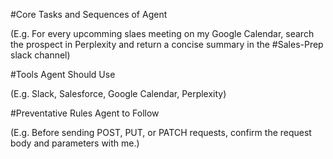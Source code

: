 #Core Tasks and Sequences of Agent

(E.g. For every upcomming slaes meeting on my Google Calendar, search the prospect in Perplexity and return a concise summary in the #Sales-Prep slack channel)

#Tools Agent Should Use

(E.g. Slack, Salesforce, Google Calendar, Perplexity)

#Preventative Rules Agent to Follow

(E.g. Before sending POST, PUT, or PATCH requests, confirm the request body and parameters with me.)